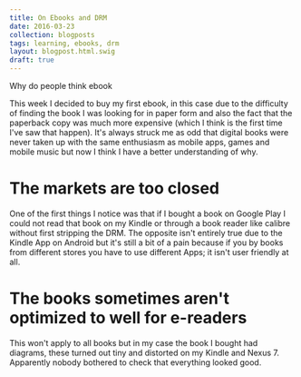 ```yaml
---
title: On Ebooks and DRM
date: 2016-03-23
collection: blogposts
tags: learning, ebooks, drm
layout: blogpost.html.swig
draft: true
---
```


Why do people think ebook


This week I decided to buy my first ebook, in this case due to the difficulty of finding the book I was looking for in paper form and also the fact that the paperback copy was much more expensive (which I think is the first time I've saw that happen). It's always struck me as odd that digital books were never taken up with the same enthusiasm as mobile apps, games and mobile music but now I think I have a better understanding of why.


The markets are too closed
==========================

One of the first things I notice was that if I bought a book on Google Play I could not read that book on my Kindle or through a book reader like calibre without first stripping the DRM. The opposite isn't entirely true due to the Kindle App on Android but it's still a bit of a pain because if you by books from different stores you have to use different Apps; it isn't user friendly at all.

The books sometimes aren't optimized to well for e-readers
==========================================================

This won't apply to all books but in my case the book I bought had diagrams, these turned out tiny and distorted on my Kindle and Nexus 7. Apparently nobody bothered to check that everything looked good.

